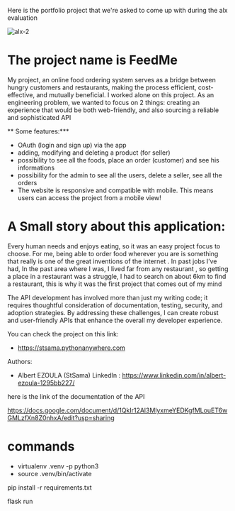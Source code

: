 Here is the portfolio project that we're asked to come up with during the alx evaluation

![alx-2](https://github.com/Stsama/alx-portfolio_project/assets/103574573/f720c4cb-9870-44f9-8d07-dc71bafe662e)


# The project name is FeedMe

My project, an online food ordering system serves as a bridge between hungry customers and restaurants, making the process efficient, cost-effective, and mutually beneficial. I worked alone on this project. As an engineering problem, we wanted to focus on 2 things: creating an experience that would be both web-friendly, and also sourcing a reliable and sophisticated API


** Some features:***
- OAuth (login and sign up) via the app
- adding, modifying and deleting a product (for seller)
- possibility to see all the foods, place an order (customer) and see his informations
- possibility for the admin to see all the users, delete a seller,  see all the orders
- The website is responsive and compatible with mobile. This means users can access the project from a mobile view!


# A Small story about this application:
Every human needs and  enjoys eating, so it was an easy project focus to choose. For me, being able to order food wherever you are is something that really is one of the great inventions of the  internet . In past jobs I’ve had, In the past area where I was, I lived far from any restaurant , so  getting a place in a restaurant was a struggle,  I had to search on about  6km to find a restaurant, this is why it was the first project that comes out of my mind



The API development has involved more than just my writing code; it requires thoughtful consideration of documentation, testing, security, and adoption strategies. By addressing these challenges, I can create robust and user-friendly APIs that enhance the overall my developer experience.


 You can check the project on this link:
 - https://stsama.pythonanywhere.com

Authors:
- Albert EZOULA (StSama) LinkedIn : https://www.linkedin.com/in/albert-ezoula-1295bb227/

here is the link of the documentation of the API

https://docs.google.com/document/d/1QkIr12Al3MlyxmeYEDKgfMLouET6wGMLzfXn8Z0nhxA/edit?usp=sharing

# commands
- virtualenv .venv -p python3
- source .venv/bin/activate

pip install -r requirements.txt

flask run
